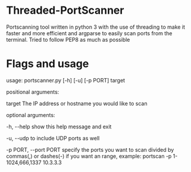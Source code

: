 # Threaded-PortScanner
Portscanning tool written in python 3 with the use of threading to make it faster and more efficient and argparse to easily scan ports from the terminal. Tried to follow PEP8 as much as possible

# Flags and usage
usage: portscanner.py [-h] [-u] [-p PORT] target

positional arguments:

  target                The IP address or hostname you would like to scan

optional arguments:

  -h, --help            show this help message and exit
  
  -u, --udp             to include UDP ports as well
  
  -p PORT, --port PORT  specify the ports you want to scan divided by
                        commas(,) or dashes(-) if you want an range, example:
                        portscan -p 1-1024,666,1337 10.3.3.3
